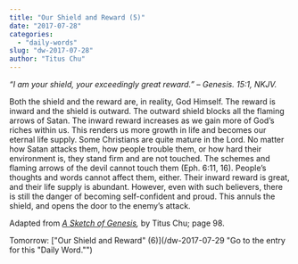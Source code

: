 ```yaml
---
title: "Our Shield and Reward (5)"
date: "2017-07-28"
categories: 
  - "daily-words"
slug: "dw-2017-07-28"
author: "Titus Chu"
---
```


_“I am your shield, your exceedingly great reward.”_ _– Genesis. 15:1, NKJV._

Both the shield and the reward are, in reality, God Himself. The reward is inward and the shield is outward. The outward shield blocks all the flaming arrows of Satan. The inward reward increases as we gain more of God’s riches within us. This renders us more growth in life and becomes our eternal life supply. Some Christians are quite mature in the Lord. No matter how Satan attacks them, how people trouble them, or how hard their environment is, they stand firm and are not touched. The schemes and flaming arrows of the devil cannot touch them (Eph. 6:11, 16). People’s thoughts and words cannot affect them, either. Their inward reward is great, and their life supply is abundant. However, even with such believers, there is still the danger of becoming self-confident and proud. This annuls the shield, and opens the door to the enemy’s attack.

Adapted from _[A Sketch of Genesis](/book-gen-sketch "Go to the listing for this book."),_ by Titus Chu; page 98.

Tomorrow: ["Our Shield and Reward" (6)](/dw-2017-07-29 "Go to the entry for this "Daily Word."")

